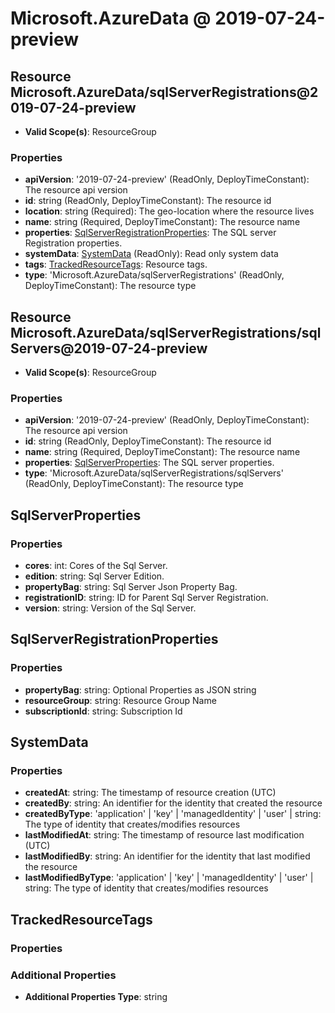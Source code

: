 # Microsoft.AzureData @ 2019-07-24-preview

## Resource Microsoft.AzureData/sqlServerRegistrations@2019-07-24-preview
* **Valid Scope(s)**: ResourceGroup
### Properties
* **apiVersion**: '2019-07-24-preview' (ReadOnly, DeployTimeConstant): The resource api version
* **id**: string (ReadOnly, DeployTimeConstant): The resource id
* **location**: string (Required): The geo-location where the resource lives
* **name**: string (Required, DeployTimeConstant): The resource name
* **properties**: [SqlServerRegistrationProperties](#sqlserverregistrationproperties): The SQL server Registration properties.
* **systemData**: [SystemData](#systemdata) (ReadOnly): Read only system data
* **tags**: [TrackedResourceTags](#trackedresourcetags): Resource tags.
* **type**: 'Microsoft.AzureData/sqlServerRegistrations' (ReadOnly, DeployTimeConstant): The resource type

## Resource Microsoft.AzureData/sqlServerRegistrations/sqlServers@2019-07-24-preview
* **Valid Scope(s)**: ResourceGroup
### Properties
* **apiVersion**: '2019-07-24-preview' (ReadOnly, DeployTimeConstant): The resource api version
* **id**: string (ReadOnly, DeployTimeConstant): The resource id
* **name**: string (Required, DeployTimeConstant): The resource name
* **properties**: [SqlServerProperties](#sqlserverproperties): The SQL server properties.
* **type**: 'Microsoft.AzureData/sqlServerRegistrations/sqlServers' (ReadOnly, DeployTimeConstant): The resource type

## SqlServerProperties
### Properties
* **cores**: int: Cores of the Sql Server.
* **edition**: string: Sql Server Edition.
* **propertyBag**: string: Sql Server Json Property Bag.
* **registrationID**: string: ID for Parent Sql Server Registration.
* **version**: string: Version of the Sql Server.

## SqlServerRegistrationProperties
### Properties
* **propertyBag**: string: Optional Properties as JSON string
* **resourceGroup**: string: Resource Group Name
* **subscriptionId**: string: Subscription Id

## SystemData
### Properties
* **createdAt**: string: The timestamp of resource creation (UTC)
* **createdBy**: string: An identifier for the identity that created the resource
* **createdByType**: 'application' | 'key' | 'managedIdentity' | 'user' | string: The type of identity that creates/modifies resources
* **lastModifiedAt**: string: The timestamp of resource last modification (UTC)
* **lastModifiedBy**: string: An identifier for the identity that last modified the resource
* **lastModifiedByType**: 'application' | 'key' | 'managedIdentity' | 'user' | string: The type of identity that creates/modifies resources

## TrackedResourceTags
### Properties
### Additional Properties
* **Additional Properties Type**: string

